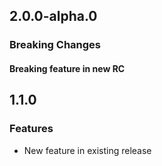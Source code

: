 ## 2.0.0-alpha.0

### Breaking Changes

#### Breaking feature in new RC

## 1.1.0

### Features

- New feature in existing release
